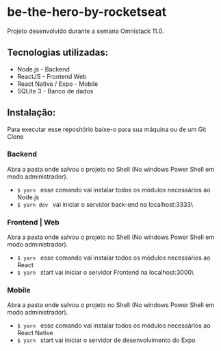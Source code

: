 # be-the-hero-by-rocketseat
Projeto desenvolvido durante a semana Omnistack 11.0.

## Tecnologias utilizadas:
 * Node.js - Backend
 * ReactJS - Frontend Web
 * React Native / Expo - Mobile
 * SQLite 3 - Banco de dados

## Instalação:
  Para executar esse repositório baixe-o para sua máquina ou de um Git Clone

### Backend
 Abra a pasta onde salvou o projeto no Shell (No windows Power Shell em modo administrador).
  * `$ yarn ` esse comando vai instalar todos os módulos necessários ao Node.js
  * `$ yarn dev ` vai iniciar o servidor back-end na localhost:3333\

### Frontend | Web
 Abra a pasta onde salvou o projeto no Shell (No windows Power Shell em modo administrador). 
  * `$ yarn ` esse comando vai instalar todos os módulos necessários ao React 
  * `$ yarn ` start vai iniciar o servidor Frontend na localhost:3000\

### Mobile
 Abra a pasta onde salvou o projeto no Shell (No windows Power Shell em modo administrador). 
  * `$ yarn ` esse comando vai instalar todos os módulos necessários ao React Native
  * `$ yarn ` start vai iniciar o servidor de desenvolvimento do Expo

